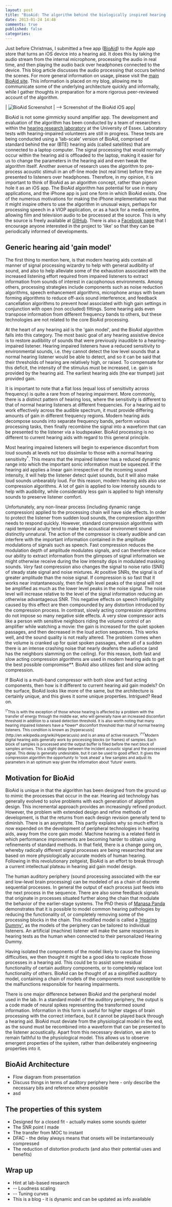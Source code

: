 ```yaml
---
layout: post
title: "BioAid: The algorithm behind the biologically inspired hearing aid"
date: 2013-01-24 14:48
comments: true
published: false
categories: 
---
```


Just before Christmas, I submitted a free app ([BioAid](http://itunes.com/apps/nicholasclark)) to the Apple app store that turns an iOS device into a hearing aid. It does this by taking the audio stream from the internal microphone, processing the audio in real time, and then playing the audio back over headphones connected to the device. This blog article discusses the audio processing that occurs behind the scenes. For more general information on usage, please visit the [main BioAid site](http://bioaid.org.uk). This information is placed on my blog, allowing me to communicate some of the underlying architecture quickly and informally, while I gather thoughts in preparation for a more rigorous peer-reviewed account of the algorithm.

| ![BioAid Screenshot](/images/BioAid_algo/Screenshot_A_web.png)  | --> Screenshot of the BioAid iOS app|


BioAid is not some gimmicky sound amplifier app. The development and evaluation of the algorithm has been conducted by a team of researchers within the [hearing research laboratory](http://www.essex.ac.uk/psychology/department/HearingLab/Welcome.html) at the University of Essex. Laboratory tests with hearing-impaired volunteers are still in progress. These tests are being conducted using a 'lab-scale' version of BioAid, comprised of standard behind the ear (BTE) hearing aids (called satellites) that are connected to a laptop computer. The signal processing that would normally occur within the hearing aid is offloaded to the laptop, making it easier for us to change the parameters in the hearing aid and even tweak the algorithm itself. Another avenue of research uses the algorithm to pre-process acoustic stimuli in an off-line mode (not real time) before they are presented to listeners over headphones. Therefore, in my opinion, it is important to think of BioAid as an algorithm concept, rather than pigeon hole it as an iOS app. The BioAid algorithm has potential for use in many applications, and the iPhone app is just one form in which BioAid exists. One of the numerous motivations for making the iPhone implementation was that it might inspire others to use the algorithm in unusual ways, perhaps for processing speech in a VIOP application, or as a hack for a media centre, allowing film and television audio to be processed at the source. This is why the source is freely available at [GitHub](http://github.com/audioplastic/BioAid). There is also a [Facebook page](http://facebook.com/bioaidapp) that I encourage anyone interested in the project to 'like' so that they can be periodically informed of developments.


Generic hearing aid 'gain model'
--------------------------------

The first thing to mention here, is that modern hearing aids contain all manner of signal processing wizardry to help with general audibility of sound, and also to help alleviate some of the exhaustion associated with the increased listening effort required from impaired listeners to extract information from sounds of interest in cacophonous environments. Among others, processing strategies include components such as noise reduction algorithms, speech enhancement algorithms, microphone arrays with beam forming algorithms to reduce off-axis sound interference, and feedback cancellation algorithms to prevent howl associated with high gain settings in conjunction with open (non occluded) fittings. Some hearing aids even transpose information from different frequency bands to others, but these technologies are not related to the core BioAid processing.

At the heart of any hearing aid is the 'gain model', and the BioAid algorithm falls into this category. The most basic goal of any hearing assistive device is to restore audibility of sounds that were previously inaudible to a hearing-impaired listener. Hearing impaired listeners have a reduced sensitivity to environmental sounds, i.e. they cannot detect the low level sounds that a normal hearing listener would be able to detect, and so it can be said that their thresholds of hearing are relatively high, or raised. To compensate for this deficit, the intensity of the stimulus must be increased, i.e. gain is provided by the hearing aid. The earliest hearing aids (the ear trumpet) just provided gain.

It is important to note that a flat loss (equal loss of sensitivity across frequency) is quite a rare from of hearing impairment. More commonly, there is a distinct pattern of hearing loss, where the sensitivity is different to that of normal hearing listeners at different frequencies. For a hearing aid to work effectively across the audible spectrum, it must provide differing amounts of gain in different frequency regions. Modern hearing aids decompose sounds into separate frequency bands, perform various processing tasks, then finally recombine the signal into a waveform that can be presented to the listener via a loudspeaker. BioAid processing is no different to current hearing aids with regard to this general principle.

Most hearing impaired listeners will begin to experience discomfort from loud sounds at levels not too dissimilar to those with a normal hearing sensitivity<sup>\*</sup>. This means that the impaired listener has a reduced dynamic range into which the important sonic information must be squeezed. If the hearing aid applies a linear gain irrespective of the incoming sound intensity, it will help the listener detect quiet sounds, but it will also make loud sounds unbearably loud. For this reason, modern hearing aids also use compression algorithms. A lot of gain is applied to low intensity sounds to help with audibility, while considerably less gain is applied to high intensity sounds to preserve listener comfort. 

Unfortunately, any non-linear process (including dynamic range compression) applied to the processing chain will have side effects. In order to protect the listener from sudden loud sounds, the compression algorithm needs to respond quickly. However, standard compression algorithms with rapid temporal acuity tend to make the acoustical environment sound distinctly unnatural. The action of the compressor is clearly audible and can interfere with the important information contained in the amplitude modulations of signals such as speech. Fast compression reduces the modulation depth of amplitude modulates signals, and can therefore reduce our ability to extract information from the glimpses of signal information we might otherwise receive during the low intensity dips in modulated masking sounds. *Very* fast compression also changes the signal to noise ratio (SNR) of steady state signal and noise mixtures. At positive SNRs, the signal is of greater amplitude than the noise signal. If compression is so fast that it works near instantaneously, then the high level peaks of the signal will not be amplified as much as the lower level peaks in the noise signal. The noise level will increase relative to the level of the signal information reducing an otherwise advantageous SNR. This negative effects on speech intelligibility caused by this effect are then compounded by any distortion introduced by the compression process. In contrast, slowly acting compression algorithms do not impose so many negative side effects. A very slow compressor acts like a person with sensitive neighbors riding the volume control of an amplifier while watching a movie: the gain is increased for the quiet spoken passages, and then decreased in the loud action sequences. This works well, and the sound quality is not really altered. The problem comes when the volume is cranked up for quiet spoken passages, when all of a sudden there is an intense crashing noise that nearly deafens the audience (and has the neighbors slamming on the ceiling). For this reason, both fast and slow acting compression algorithms are used in modern hearing aids to get the best possible compromise\*\*. BioAid also utilizes fast and slow acting compression.

If BioAid is a multi-band compressor with both slow and fast acting components, then how is it different to current hearing aid gain models? On the surface, BioAid looks like more of the same, but the architecture is certainly unique, and this gives it some unique properties. Intrigued? Read on.

<small>
	<sup>\*</sup>This is with the exception of those whose hearing is affected by a problem with the transfer of energy through the middle ear, who will generally have an increased discomfort threshold in addition to a raised detection threshold. It is also worth noting that many hearing impaired listeners have a *lower* discomfort threshold than that of normal hearing listeners. This condition is known as [hyperacusis](http://en.wikipedia.org/wiki/Hyperacusis) and is an area of active research.
</small>

<small>
	<sup>\*\*</sup>Modern digital hearing aids generally work by processing blocks (or frames) of samples. Each block of samples is processed and the output buffer is filled before the next block of samples arrives. This a slight delay between the incident acoustic signal and the processed signal. This delay is generally undesirable, but it can be used to good effect. It gives the compression algorithm the opportunity to 'look ahead' a few samples and adjust its parameters in an optimum way given the information about 'future' events.
</small>



Motivation for BioAid
---------------------

BioAid is unique in that the algorithm has been designed from the ground up to mimic the processes that occur in the ear. Hearing aid technology has generally evolved to solve problems with each generation of algorithm design. This incremental approach provides an increasingly refined product. However, the problem with extended design and refine methods of development, is that the returns from each design revision generally tend to diminish. There is an asymptote. This partly explains why so much effort is now expended on the development of peripheral technologies in hearing aids, away from the core gain model. Machine hearing is a related field in which performance improvements are becoming harder to obtain using refinements of standard methods. In that field, there is a change going on, whereby radically different signal processes are being researched that are based on more physiologically accurate models of human hearing. Following in this revolutionary zeitgeist, BioAid is an effort to break through a current intellectual plateau in hearing aid gain model design.

The human auditory periphery (sound processing associated with the ear and low-level brain processing) can be modeled of as a chain of discrete sequential processes. In general the output of each process just feeds into the next process in the sequence. There are also some feedback signals that originate in processes situated further along the chain that modulate the behavior of the earlier-stage systems. The PhD thesis of [Manasa Panda]() demonstrates that it is possible to model common hearing pathologies by reducing the functionality of, or completely removing some of the processing blocks in the chain. This modified model is called a ['Hearing Dummy'](http://www.electronicsweekly.com/Articles/14/06/2011/51255/ear-simulation-leads-to-unique-hearing-aid.htm), as the models of the periphery can be tailored to individual listeners. An artificial (machine) listener will make the same responses in hearing tests as the human when connected to their personalized Hearing Dummy.

Having isolated the components of the model likely to cause the listening difficulties, we then thought it might be a good idea to replicate those processes in a hearing aid. This could be to assist some residual functionality of certain auditory components, or to completely replace lost functionality of others. BioAid can be thought of as a simplified auditory model, containing a chain of models of the components most susceptible to the malfunctions responsible for hearing impairments.

There is one major difference between BioAid and the peripheral model used in the lab. In a standard model of the auditory periphery, the output is a code made of neural spikes representing the transformed sound information. Information in this form is useful for higher stages of brain processing with the correct interface, but it cannot be played back through a hearing aid. BioAid must deviate from the physiological model in the end, as the sound must be recombined into a waveform that can be presented to the listener acoustically. Apart from this necessary deviation, we aim to remain faithful to the physiological model. This allows us to observe emergent properties of the system, rather than deliberately engineering properties into it.


BioAid Architecture
-------------------

* Flow diagram from presentation
* Discuss things in terms of auditory periphery here - only describe the necessary bits and reference where possible
* asd


The properties of this system
-----------------------------

* Designed for a closed fit - actually makes some sounds quieter
* The SNR point I made
* The transfer from MOC to instant
* DFAC - the delay always means that onsets will be instantaneously compressed
* The reduction of distortion products (and also their potential uses and benefits)

 

Wrap up
-------

* Hint at lab-based research
* -- Loudness scaling
* -- Tuning curves
* This is a blog - it is dynamic and can be updated as info available

